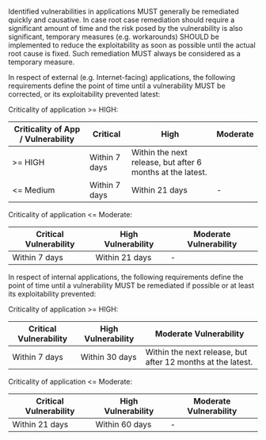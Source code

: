 Identified vulnerabilities in applications MUST generally be remediated quickly and causative. In case root case remediation should require a significant amount of time and the risk posed by the vulnerability is also significant, temporary measures (e.g. workarounds) SHOULD be implemented to reduce the exploitability as soon as possible until the actual root cause is fixed. Such remediation MUST always be considered as a temporary measure.

In respect of external (e.g. Internet-facing) applications, the following requirements define the point of time until a vulnerability MUST be corrected, or its exploitability prevented latest:

Criticality of application >= HIGH:

| Criticality of App / Vulnerability | Critical  | High  | Moderate  |
| ------------- | ------------- | ------------- | ------------- |
| >= HIGH | Within 7 days  | Within the next release, but after 6 months at the latest. |
| <= Medium | Within 7 days  | Within 21 days  | - |

Criticality of application <= Moderate:

| Critical Vulnerability | High Vulnerability | Moderate Vulnerability |
| ------------- | ------------- | ------------- |
| Within 7 days  | Within 21 days  | - |

In respect of internal applications, the following requirements define the point of time until a vulnerability MUST be remediated if possible or at least its exploitability prevented:

Criticality of application >= HIGH:

| Critical Vulnerability  | High Vulnerability | Moderate Vulnerability |
| ------------- | ------------- | ------------- |
| Within 7 days  | Within 30 days  | Within the next release, but after 12 months at the latest. |

Criticality of application <= Moderate:

| Critical Vulnerability | High Vulnerability | Moderate Vulnerability |
| ------------- | ------------- | ------------- |
| Within 21 days  | Within 60 days  | - |

